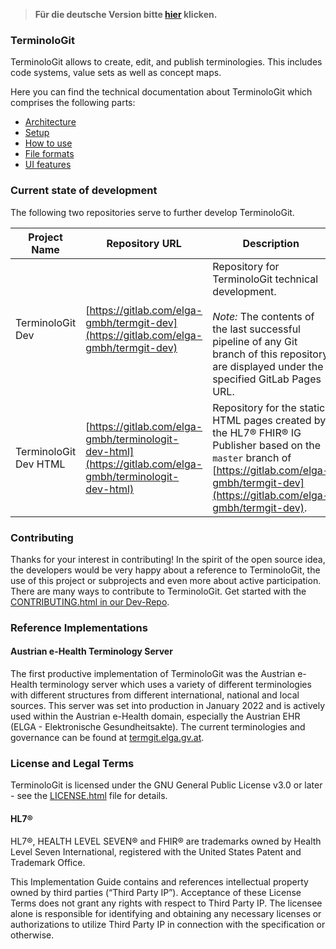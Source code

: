 > **Für die deutsche Version bitte [hier](technical_documentation_de.html) klicken.**

### TerminoloGit

TerminoloGit allows to create, edit, and publish terminologies. This includes code systems, value sets as well as concept maps.

Here you can find the technical documentation about TerminoloGit which comprises the following parts:
- [Architecture](architecture_en.html)
- [Setup](setup_en.html)
- [How to use](use_cases_en.html)
- [File formats](file_formats_en.html)
- [UI features](ui_features_en.html)

### Current state of development

The following two repositories serve to further develop TerminoloGit.

| Project Name | Repository URL | Description | GitLab Project ID | GitLab Pages URL |
| --- | --- | --- | --- | --- |
| TerminoloGit Dev | [https://gitlab.com/elga-gmbh/termgit-dev](https://gitlab.com/elga-gmbh/termgit-dev) | Repository for TerminoloGit technical development.<br/><br/>*Note:* The contents of the last successful pipeline of any Git branch of this repository are displayed under the specified GitLab Pages URL. | 21743825 | [https://elga-gmbh.gitlab.io/termgit-dev/](https://elga-gmbh.gitlab.io/termgit-dev/) |
| TerminoloGit Dev HTML | [https://gitlab.com/elga-gmbh/terminologit-dev-html](https://gitlab.com/elga-gmbh/terminologit-dev-html) | Repository for the static HTML pages created by the HL7® FHIR® IG Publisher based on the `master` branch of [https://gitlab.com/elga-gmbh/termgit-dev](https://gitlab.com/elga-gmbh/termgit-dev). | 28239847 | [https://dev.termgit.elga.gv.at](https://dev.termgit.elga.gv.at) |

### Contributing

Thanks for your interest in contributing! In the spirit of the open source idea, the developers would be very happy about a reference to TerminoloGit, the use of this project or subprojects and even more about active participation. There are many ways to contribute to TerminoloGit. Get started with the [CONTRIBUTING.html in our Dev-Repo](https://gitlab.com/elga-gmbh/termgit-dev/-/blob/stable/CONTRIBUTING.html).

### Reference Implementations

#### Austrian e-Health Terminology Server

The first productive implementation of TerminoloGit was the Austrian e-Health terminology server which uses a variety of different terminologies with different structures from different international, national and local sources. This server was set into production in January 2022 and is actively used within the Austrian e-Health domain, especially the Austrian EHR (ELGA - Elektronische Gesundheitsakte). The current terminologies and governance can be found at [termgit.elga.gv.at](https://termgit.elga.gv.at).

### License and Legal Terms

TerminoloGit is licensed under the GNU General Public License v3.0 or later - see the [LICENSE.html](https://gitlab.com/elga-gmbh/termgit-dev/-/blob/stable/LICENSE.html) file for details.

#### HL7®

HL7®, HEALTH LEVEL SEVEN® and FHIR® are trademarks owned by Health Level Seven International, registered with the United States Patent and Trademark Office.

This Implementation Guide contains and references intellectual property owned by third parties (“Third Party IP”). Acceptance of these License Terms does not grant any rights with respect to Third Party IP. The licensee alone is responsible for identifying and obtaining any necessary licenses or authorizations to utilize Third Party IP in connection with the specification or otherwise.